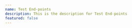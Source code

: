 ```yaml
---
name: Test End-points
description: This is the description for Test End-points
featured: false
---
```

